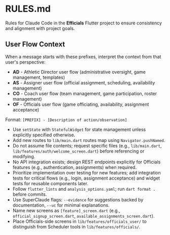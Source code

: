 # RULES.md

Rules for Claude Code in the **Efficials** Flutter project to ensure consistency and alignment with project goals.

## User Flow Context
When a message starts with these prefixes, interpret the context from that user's perspective:
- **AD** - Athletic Director user flow (administrative oversight, game management, templates)
- **AS** - Assigner user flow (official assignment, scheduling, availability management)  
- **CO** - Coach user flow (team management, game participation, roster management)
- **OF** - Officials user flow (game officiating, availability, assignment acceptance)

Format: `[PREFIX] - [Description of action/observation]`

- Use `setState` with `StatefulWidget` for state management unless explicitly specified otherwise.
- Add new routes to `lib/main.dart` routes map using `Navigator.pushNamed`.
- Do not assume file contents; request specific files (e.g., `lib/main.dart`, `lib/features/auth/welcome_screen.dart`) before referencing or modifying.
- No API integration exists; design REST endpoints explicitly for Officials features (e.g., authentication, assignments) when required.
- Prioritize implementation over testing for new features; add integration tests for critical flows (e.g., login, assignment acceptance) and widget tests for reusable components later.
- Follow `flutter_lints` and `analysis_options.yaml`; run `dart format .` before commits.
- Use SuperClaude flags: `--evidence` for suggestions backed by documentation, `--uc` for minimal explanations.
- Name new screens as `[feature]_screen.dart` (e.g., `official_signup_screen.dart`, `available_assignments_screen.dart`).
- Place Officials-side screens in `lib/features/officials_user/` to distinguish from Scheduler tools in `lib/features/officials/`.